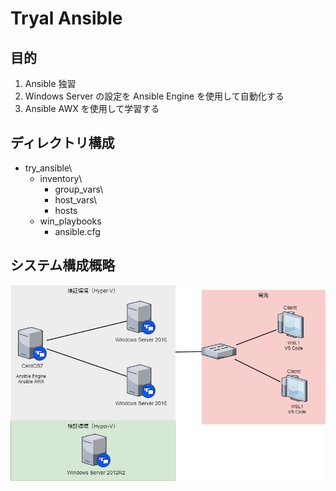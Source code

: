 # Tryal Ansible 

## 目的

1. Ansible 独習
2. Windows Server の設定を Ansible Engine を使用して自動化する
3. Ansible AWX を使用して学習する

## ディレクトリ構成

* try_ansible\
  * inventory\
    * group_vars\
    * host_vars\
    * hosts
  * win_playbooks
    * ansible.cfg

## システム構成概略

![システム構成](ansible-env.png)
